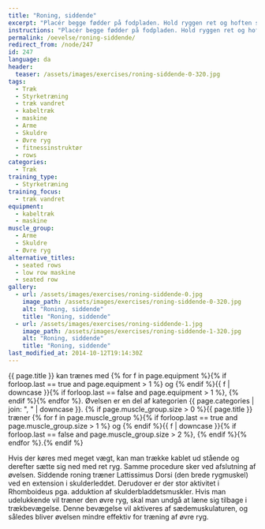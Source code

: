 ```yaml
---
title: "Roning, siddende"
excerpt: "Placér begge fødder på fodpladen. Hold ryggen ret og hoften statisk. Håndgrebet trækkes ind til kroppen. Tilbageførelsen sker bremsende og kontrolleret. "
instructions: "Placér begge fødder på fodpladen. Hold ryggen ret og hoften statisk. Håndgrebet trækkes ind til kroppen. Tilbageførelsen sker bremsende og kontrolleret. "
permalink: /oevelse/roning-siddende/
redirect_from: /node/247
id: 247
language: da
header:
  teaser: /assets/images/exercises/roning-siddende-0-320.jpg
tags:
  - Træk
  - Styrketræning
  - træk vandret
  - kabeltræk
  - maskine
  - Arme
  - Skuldre
  - Øvre ryg
  - fitnessinstruktør
  - rows
categories:
  - Træk
training_type:
  - Styrketræning
training_focus:
  - træk vandret
equipment:
  - kabeltræk
  - maskine
muscle_group:
  - Arme
  - Skuldre
  - Øvre ryg
alternative_titles:
  - seated rows
  - low row maskine
  - seated row
gallery:
  - url: /assets/images/exercises/roning-siddende-0.jpg
    image_path: /assets/images/exercises/roning-siddende-0-320.jpg
    alt: "Roning, siddende"
    title: "Roning, siddende"
  - url: /assets/images/exercises/roning-siddende-1.jpg
    image_path: /assets/images/exercises/roning-siddende-1-320.jpg
    alt: "Roning, siddende"
    title: "Roning, siddende"
last_modified_at: 2014-10-12T19:14:30Z
---
```

{{ page.title }} kan trænes med {% for f in page.equipment %}{% if forloop.last == true and page.equipment > 1 %} og {% endif %}{{ f | downcase  }}{% if forloop.last == false and page.equipment > 1 %}, {% endif %}{% endfor %}. Øvelsen er en del af kategorien {{ page.categories | join: ", " | downcase }}. {% if page.muscle_group.size > 0 %}{{ page.title }} træner {% for f in page.muscle_group %}{% if forloop.last == true and page.muscle_group.size > 1 %} og {% endif %}{{ f | downcase }}{% if forloop.last == false and page.muscle_group.size > 2 %}, {% endif %}{% endfor %}.{% endif %}

Hvis der køres med meget vægt, kan man trække kablet ud stående og derefter sætte sig ned med ret ryg. Samme procedure sker ved afslutning af øvelsen. Siddende roning træner Lattissimus Dorsi (den brede rygmuskel) ved en extension i skulderleddet. Derudover er der stor aktivitet i Rhomboideus pga. adduktion af skulderbladdetsmuskler. Hvis man udelukkende vil træner den øvre ryg, skal man undgå at læne sig tilbage i trækbevægelse. Denne bevægelse vil aktiveres af sædemuskulaturen, og således bliver øvelsen mindre effektiv for træning af øvre ryg.
